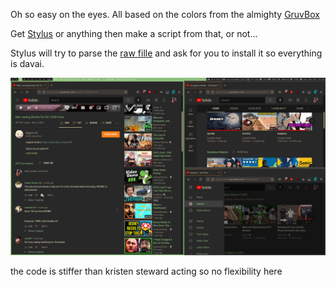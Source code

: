 Oh so easy on the eyes. All based on the colors from the almighty [GruvBox](https://github.com/morhetz/gruvbox)

Get [Stylus](https://duckduckgo.com/?q=stylus+browser+extension) or anything then make a script from that, or not...

Stylus will try to parse the [raw fille](https://github.com/khanghugo/userstyles/raw/master/gruvbox-youtube.user.styl) and ask for you to install it so everything is davai.

![a pic ture](pics/p1.png)

 the code is stiffer than kristen steward acting so no flexibility here
